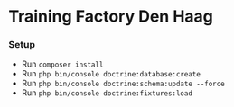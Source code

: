 # Training Factory Den Haag
### Setup
- Run `composer install`
- Run `php bin/console doctrine:database:create`
- Run `php bin/console doctrine:schema:update --force`
- Run `php bin/console doctrine:fixtures:load`
